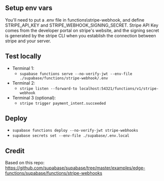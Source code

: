 

## Setup env vars
You'll need to put a .env file in functions\stripe-webhook, and define STRIPE_API_KEY and STRIPE_WEBHOOK_SIGNING_SECRET. Stripe API Key comes from the developer portal on stripe's website, and the signing secret is generated by the stripe CLI when you establish the connection between stripe and your server.

## Test locally

- Terminal 1:
  - `supabase functions serve --no-verify-jwt --env-file ./supabase/functions/stripe-webhook/.env`
- Terminal 2:
  - `stripe listen --forward-to localhost:54321/functions/v1/stripe-webhook`
- Terminal 3 (optional):
  - `stripe trigger payment_intent.succeeded`

## Deploy

- `supabase functions deploy --no-verify-jwt stripe-webhooks`
- `supabase secrets set --env-file ./supabase/.env.local`

## Credit
Based on this repo: https://github.com/supabase/supabase/tree/master/examples/edge-functions/supabase/functions/stripe-webhooks